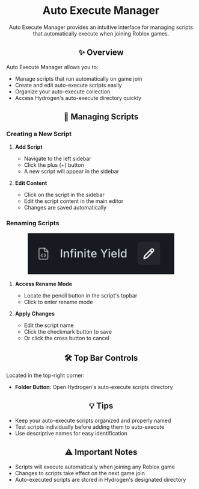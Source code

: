 # <div align="center">Auto Execute Manager</div>

<div align="center">
  <p>Auto Execute Manager provides an intuitive interface for managing scripts that automatically execute when joining Roblox games.</p>
</div>

## <div align="center">✨ Overview</div>

Auto Execute Manager allows you to:

-   Manage scripts that run automatically on game join
-   Create and edit auto-execute scripts easily
-   Organize your auto-execute collection
-   Access Hydrogen's auto-execute directory quickly

## <div align="center">📝 Managing Scripts</div>

### Creating a New Script

1. **Add Script**

    - Navigate to the left sidebar
    - Click the plus (+) button
    - A new script will appear in the sidebar

2. **Edit Content**
    - Click on the script in the sidebar
    - Edit the script content in the main editor
    - Changes are saved automatically

### Renaming Scripts

<div align="center">
  <img src="../.github/assets/docs/autoExecute/autoExecuteScript.png" alt="Script Renaming" width="390" />
</div>

1. **Access Rename Mode**

    - Locate the pencil button in the script's topbar
    - Click to enter rename mode

2. **Apply Changes**
    - Edit the script name
    - Click the checkmark button to save
    - Or click the cross button to cancel

## <div align="center">🛠️ Top Bar Controls</div>

Located in the top-right corner:

-   **Folder Button**: Open Hydrogen's auto-execute scripts directory

## <div align="center">💡 Tips</div>

-   Keep your auto-execute scripts organized and properly named
-   Test scripts individually before adding them to auto-execute
-   Use descriptive names for easy identification

## <div align="center">⚠️ Important Notes</div>

-   Scripts will execute automatically when joining any Roblox game
-   Changes to scripts take effect on the next game join
-   Auto-executed scripts are stored in Hydrogen's designated directory
